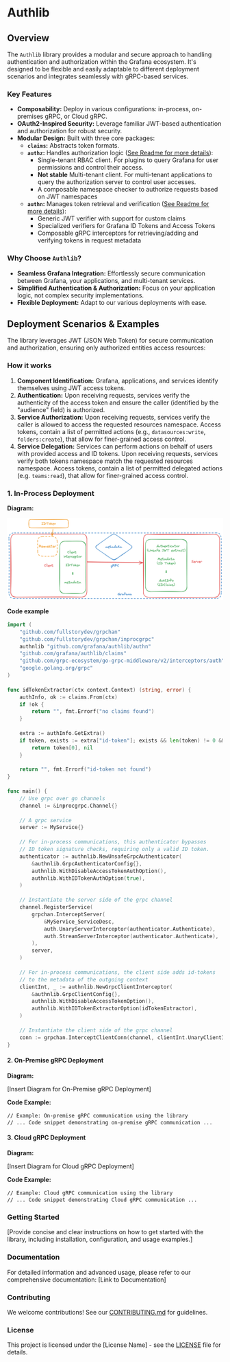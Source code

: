 # Authlib

## Overview

The `Authlib` library provides a modular and secure approach to handling authentication and authorization within the Grafana ecosystem. It's designed to be flexible and easily adaptable to different deployment scenarios and integrates seamlessly with gRPC-based services.

### Key Features

- **Composability:** Deploy in various configurations: in-process, on-premises gRPC, or Cloud gRPC.
- **OAuth2-Inspired Security:** Leverage familiar JWT-based authentication and authorization for robust security.
- **Modular Design:** Built with three core packages:
  - **`claims`:** Abstracts token formats.
  - **`authz`:** Handles authorization logic ([See Readme for more details](./authn/README.md)):
    - Single-tenant RBAC client. For plugins to query Grafana for user permissions and control their access.
    - **Not stable** Multi-tenant client. For multi-tenant applications to query the authorization server to control user accesses.
    - A composable namespace checker to authorize requests based on JWT namespaces
  - **`authn`:** Manages token retrieval and verification ([See Readme for more details](./authz/README.md)):
    - Generic JWT verifier with support for custom claims
    - Specialized verifiers for Grafana ID Tokens and Access Tokens
    - Composable gRPC interceptors for retrieving/adding and verifying tokens in request metadata

### Why Choose `Authlib`?

- **Seamless Grafana Integration:** Effortlessly secure communication between Grafana, your applications, and multi-tenant services.
- **Simplified Authentication & Authorization:** Focus on your application logic, not complex security implementations.
- **Flexible Deployment:** Adapt to our various deployments with ease.

## Deployment Scenarios & Examples

The library leverages JWT (JSON Web Token) for secure communication and authorization, ensuring only authorized entities access resources:

### How it works

1. **Component Identification:** Grafana, applications, and services identify themselves using JWT access tokens.
2. **Authentication:** Upon receiving requests, services verify the authenticity of the access token and ensure the caller (identified by the "audience" field) is authorized.
3. **Service Authorization:** Upon receiving requests, services verify the caller is allowed to access the requested resources namespace. Access tokens, contain a list of permitted actions (e.g., `datasources:write`, `folders:create`), that allow for finer-grained access control.
4. **Service Delegation:** Services can perform actions on behalf of users with provided access and ID tokens. Upon receiving requests, services verify both tokens namespace match the requested resources namespace. Access tokens, contain a list of permitted delegated actions (e.g. `teams:read`), that allow for finer-grained access control.

### 1. In-Process Deployment

**Diagram:**

![in-proc deployment](./assets/in-proc.png)

**Code example**

```go
import (
    "github.com/fullstorydev/grpchan"
    "github.com/fullstorydev/grpchan/inprocgrpc"
    authnlib "github.com/grafana/authlib/authn"
    "github.com/grafana/authlib/claims"
    "github.com/grpc-ecosystem/go-grpc-middleware/v2/interceptors/auth"
    "google.golang.org/grpc"
)

func idTokenExtractor(ctx context.Context) (string, error) {
    authInfo, ok := claims.From(ctx)
    if !ok {
        return "", fmt.Errorf("no claims found")
    }

    extra := authInfo.GetExtra()
    if token, exists := extra["id-token"]; exists && len(token) != 0 && token[0] != "" {
        return token[0], nil
    }

    return "", fmt.Errorf("id-token not found")
}

func main() {
    // Use grpc over go channels
    channel := &inprocgrpc.Channel{}

    // A grpc service
    server := MyService{}

    // For in-process communications, this authenticator bypasses
    // ID token signature checks, requiring only a valid ID token.
    authenticator := authnlib.NewUnsafeGrpcAuthenticator(
        &authnlib.GrpcAuthenticatorConfig{},
        authnlib.WithDisableAccessTokenAuthOption(),
        authnlib.WithIDTokenAuthOption(true),
    )

    // Instantiate the server side of the grpc channel
    channel.RegisterService(
        grpchan.InterceptServer(
            &MyService_ServiceDesc,
            auth.UnaryServerInterceptor(authenticator.Authenticate),
            auth.StreamServerInterceptor(authenticator.Authenticate),
        ),
        server,
    )

    // For in-process communications, the client side adds id-tokens
    // to the metadata of the outgoing context
    clientInt, _ := authnlib.NewGrpcClientInterceptor(
        &authnlib.GrpcClientConfig{},
        authnlib.WithDisableAccessTokenOption(),
        authnlib.WithIDTokenExtractorOption(idTokenExtractor),
    )

    // Instantiate the client side of the grpc channel
    conn := grpchan.InterceptClientConn(channel, clientInt.UnaryClientInterceptor, clientInt.StreamClientInterceptor))
}
```

#### 2. On-Premise gRPC Deployment

**Diagram:**

[Insert Diagram for On-Premise gRPC Deployment]

**Code Example:**

```
// Example: On-premise gRPC communication using the library
// ... Code snippet demonstrating on-premise gRPC communication ...
```

#### 3. Cloud gRPC Deployment

**Diagram:**

[Insert Diagram for Cloud gRPC Deployment]

**Code Example:**

```
// Example: Cloud gRPC communication using the library
// ... Code snippet demonstrating Cloud gRPC communication ...
```

### Getting Started

[Provide concise and clear instructions on how to get started with the library, including installation, configuration, and usage examples.]

### Documentation

For detailed information and advanced usage, please refer to our comprehensive documentation: [Link to Documentation]

### Contributing

We welcome contributions! See our [CONTRIBUTING.md](CONTRIBUTING.md) for guidelines.

### License

This project is licensed under the [License Name] - see the [LICENSE](LICENSE) file for details.
